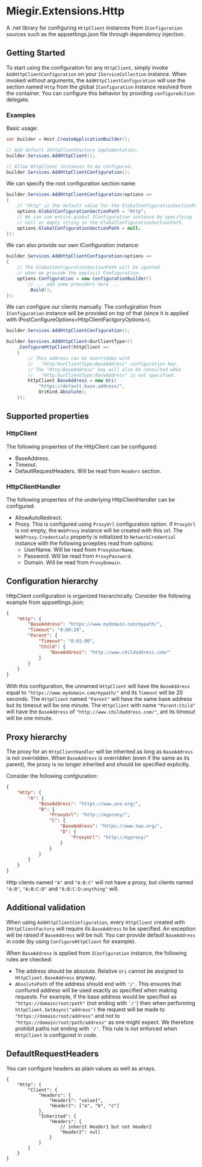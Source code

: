 # Miegir.Extensions.Http

A .net library for configuring `HttpClient` instances from `IConfiguration` sources such as the appsettings.json file through dependency injection.

## Getting Started

To start using the configuration for any `HttpClient`, simply invoke `AddHttpClientConfiguration` on your `IServiceCollection` instance. When invoked without arguments, the `AddHttpClientConfiguration` will use the section named `Http` from the global `IConfiguration` instance resolved from the container. You can configure this behavior by providing `configureAction` delegate.

### Examples

Basic usage:
```C#
var builder = Host.CreateApplicationBuilder();

// Add default IHttpClientFactory implementation.
builder.Services.AddHttpClient();

// Allow HttpClient instances to be configured.
builder.Services.AddHttpClientConfiguration();
```

We can specify the root configuration section name:
```C#
builder.Services.AddHttpClientConfiguration(options =>
{
    // "Http" is the default value for the GlobalConfigurationSectionPath.
    options.GlobalConfigurationSectionPath = "Http";
    // We can use entire global IConfiguration instance by specifying
    // null or empty string in the GlobalConfigurationSectionPath.
    options.GlobalConfigurationSectionPath = null;
});
```

We can also provide our own IConfiguration instance:
```C#
builder.Services.AddHttpClientConfiguration(options =>
{
    // The GlobalConfigurationSectionPath will be ignored
    // when we provide the explicit Configuration.
    options.Configuration = new ConfigurationBuilder()
        // ... add some providers here ...
        .Build();
});
```

We can configure our clients manually. The confugiration from `IConfiguration` instance will be provided on top of that (since it is applied with IPostConfigureOptions&lt;HttpClientFactgoryOptions>).
```C#
builder.Services.AddHttpClientConfiguration();

builder.Services.AddHttpClient<OurClientType>()
    .ConfigureHttpClient(httpClient =>
    {
        // This address can be overridden with
        //   "Http:OurClientType:BaseAddress" configuration key.
        // The "Http:BaseAddress" key will also be consulted when
        //   "Http:OurClientType:BaseAddress" is not specified.
        httpClient.BaseAddress = new Uri(
            "https://default.base.address/",
            UriKind.Absolute);
    });
```

## Supported properties

### HttpClient

The following properties of the HttpClient can be configured:
- BaseAddress.
- Timeout.
- DefaultRequestHeaders. Will be read from `Headers` section.

### HttpClientHandler

The following properties of the underlying HttpClientHandler can be configured:
- AllowAutoRedirect.
- Proxy. This is configured using `ProxyUrl` configuration option. If `ProxyUrl` is not empty, the `WebProxy` instance will be created with this url. The `WebProxy.Credentials` property is initialized to `NetworkCredential` instance with the following proepties read from options:
    - UserName. Will be read from `ProxyUserName`.
    - Password. Will be read from `ProxyPassword`.
    - Domain. Will be read from `ProxyDomain`.

## Configuration hierarchy

HttpClient configuration is organized hierarchically. Consider the following example from appsettings.json:

```json
{
    "Http": {
        "BaseAddress": "https://www.mydomain.com/mypath/",
        "Timeout": "0:00:20",
        "Parent": {
            "Timeout": "0:01:00",
            "Child": {
                "BaseAddress": "http://www.childaddress.com/"
            }
        }
    }
}
```

With this configuration, the unnamed `HttpClient` will have the `BaseAddress` equal to `"https://www.mydomain.com/mypath/"` and its `Timeout` will be 20 seconds. The `HttpClient` named `"Parent"` will have the same base address but its timeout will be one minute. The `HttpClient` with name `"Parent:Child"` will have the `BaseAddress` of `"http://www.childaddress.com/"`, ant its timeout will be one minute.

## Proxy hierarchy

The proxy for an `HttpClientHandler` will be inherited as long as `BaseAddress` is not overridden. When `BaseAddress` is overridden (even if the same as its parent), the proxy is no longer inherited and should be specified explicitly.

Consider the following confgiuration:
```json
{
    "Http": {
        "A": {
            "BaseAddress": "https://www.one.org/",
            "B": {
                "ProxyUrl": "http://myproxy/",
                "C": {
                    "BaseAddress": "https://www.two.org/",
                    "D": {
                        "ProxyUrl": "http://myproxy/"
                    }
                }
            }
        }
    }
}
```

Http clients named `"A"` and `"A:B:C"` will not have a proxy, but clients named `"A:B"`, `"A:B:C:D"` and `"A:B:C:D:anything"` will.

## Additional validation

When using `AddHttpClientConfiguration`, every `HttpClient` created with `IHttpClientFactory` will require its `BaseAddress` to be specified. An exception will be raised if `BaseAddress` will be null. You can provide default `BaseAddress` in code (by using `ConfigureHttpClient` for example).

When `BaseAddress` is applied from `IConfiguration` instance, the following rules are checked:
- The address should be absolute. Relative `Uri` cannot be assigned to `HttpClient.BaseAddress` anyway.
- `AbsolutePath` of the address should end with `'/'`. This ensures that confiured address will be used exactly as specified when making requests. For example, if the base address would be specified as `"https://domain/root/path"` (not ending with `'/'`) then when performing `httpClient.GetAsync("address")` the request will be made to `"https://domain/root/address"` and not to `"https://domain/root/path/address"` as one might expect. We therefore prohibit paths not ending with `'/'`. This rule is not enforced when `HttpClient` is configured in code.

## DefaultRequestHeaders

You can configure headers as plain values as well as arrays.
```jsonc
{
    "Http": {
        "Client": {
            "Headers": {
                "Header1": "value1",
                "Header2": ["a", "b", "c"]
            },
            "Inherited": {
                "Headers": {
                    // inherit Header1 but not Header2
                    "Header2": null
                }
            }
        }
    }
}
```
